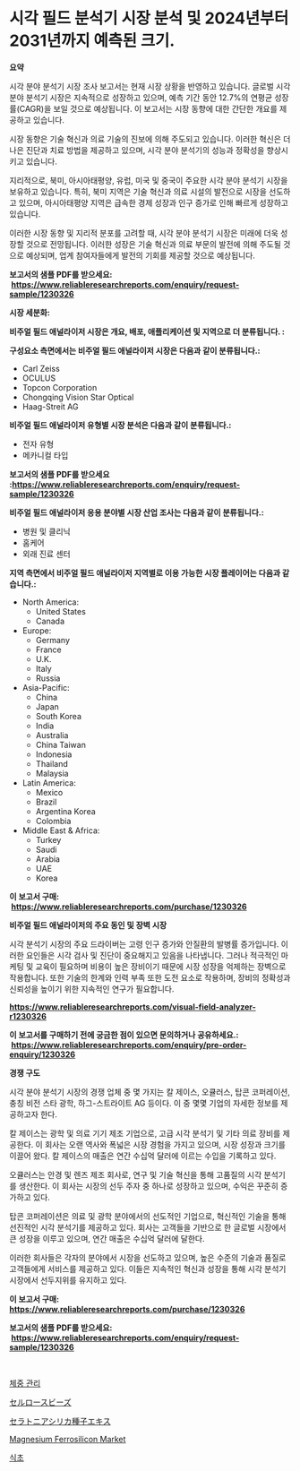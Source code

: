 <p><h1>시각 필드 분석기 시장 분석 및 2024년부터 2031년까지 예측된 크기.</h1></p><p><strong>요약</strong></p>
<p><p>시각 분야 분석기 시장 조사 보고서는 현재 시장 상황을 반영하고 있습니다. 글로벌 시각 분야 분석기 시장은 지속적으로 성장하고 있으며, 예측 기간 동안 12.7%의 연평균 성장률(CAGR)을 보일 것으로 예상됩니다. 이 보고서는 시장 동향에 대한 간단한 개요를 제공하고 있습니다.</p><p>시장 동향은 기술 혁신과 의료 기술의 진보에 의해 주도되고 있습니다. 이러한 혁신은 더 나은 진단과 치료 방법을 제공하고 있으며, 시각 분야 분석기의 성능과 정확성을 향상시키고 있습니다.</p><p>지리적으로, 북미, 아시아태평양, 유럽, 미국 및 중국이 주요한 시각 분야 분석기 시장을 보유하고 있습니다. 특히, 북미 지역은 기술 혁신과 의료 시설의 발전으로 시장을 선도하고 있으며, 아시아태평양 지역은 급속한 경제 성장과 인구 증가로 인해 빠르게 성장하고 있습니다.</p><p>이러한 시장 동향 및 지리적 분포를 고려할 때, 시각 분야 분석기 시장은 미래에 더욱 성장할 것으로 전망됩니다. 이러한 성장은 기술 혁신과 의료 부문의 발전에 의해 주도될 것으로 예상되며, 업계 참여자들에게 발전의 기회를 제공할 것으로 예상됩니다.</p></p>
<p><strong>보고서의 샘플 PDF를 받으세요: &nbsp;<a href="https://www.reliableresearchreports.com/enquiry/request-sample/1230326">https://www.reliableresearchreports.com/enquiry/request-sample/1230326</a></strong></p>
<p><strong>시장 세분화:</strong></p>
<p><strong> 비주얼 필드 애널라이저 시장은 개요, 배포, 애플리케이션 및 지역으로 더 분류됩니다. :</strong></p>
<p><strong>구성요소 측면에서는 비주얼 필드 애널라이저 시장은 다음과 같이 분류됩니다.:</strong></p>
<p><ul><li>Carl Zeiss</li><li>OCULUS</li><li>Topcon Corporation</li><li>Chongqing Vision Star Optical</li><li>Haag-Streit AG</li></ul></p>
<p><strong> 비주얼 필드 애널라이저 유형별 시장 분석은 다음과 같이 분류됩니다.:</strong></p>
<p><ul><li>전자 유형</li><li>메카니컬 타입</li></ul></p>
<p><strong>보고서의 샘플 PDF를 받으세요 :<a href="https://www.reliableresearchreports.com/enquiry/request-sample/1230326">https://www.reliableresearchreports.com/enquiry/request-sample/1230326</a></strong></p>
<p><strong> 비주얼 필드 애널라이저 응용 분야별 시장 산업 조사는 다음과 같이 분류됩니다.:</strong></p>
<p><ul><li>병원 및 클리닉</li><li>홈케어</li><li>외래 진료 센터</li></ul></p>
<p><strong>지역 측면에서 비주얼 필드 애널라이저 지역별로 이용 가능한 시장 플레이어는 다음과 같습니다.:</strong></p>
<p><ul>
    <li>
        North America:
        <ul>
            <li>United States</li>
            <li>Canada</li>
        </ul>
    </li>
    <li>
        Europe:
        <ul>
            <li>Germany</li>
            <li>France</li>
            <li>U.K.</li>
            <li>Italy</li>
            <li>Russia</li>
        </ul>
    </li>
    <li>
        Asia-Pacific:
        <ul>
            <li>China</li>
            <li>Japan</li>
            <li>South Korea</li>
            <li>India</li>
            <li>Australia</li>
            <li>China Taiwan</li>
            <li>Indonesia</li>
            <li>Thailand</li>
            <li>Malaysia</li>
        </ul>
    </li>
    <li>
        Latin America:
        <ul>
            <li>Mexico</li>
            <li>Brazil</li>
            <li>Argentina Korea</li>
            <li>Colombia</li>
        </ul>
    </li>
    <li>
        Middle East & Africa:
        <ul>
            <li>Turkey</li>
            <li>Saudi</li>
            <li>Arabia</li>
            <li>UAE</li>
            <li>Korea</li>
        </ul>
    </li>
    </ul></p>
<p><strong>이 보고서 구매: &nbsp;<a href="https://www.reliableresearchreports.com/purchase/1230326">https://www.reliableresearchreports.com/purchase/1230326</a></strong></p>
<p><strong>비주얼 필드 애널라이저의 주요 동인 및 장벽 시장</strong></p>
<p><p>시각 분석기 시장의 주요 드라이버는 고령 인구 증가와 안질환의 발병률 증가입니다. 이러한 요인들은 시각 검사 및 진단이 중요해지고 있음을 나타냅니다. 그러나 적극적인 마케팅 및 교육이 필요하며 비용이 높은 장비이기 때문에 시장 성장을 억제하는 장벽으로 작용합니다. 또한 기술의 한계와 인력 부족 또한 도전 요소로 작용하며, 장비의 정확성과 신뢰성을 높이기 위한 지속적인 연구가 필요합니다.</p></p>
<p><strong><a href="https://www.reliableresearchreports.com/visual-field-analyzer-r1230326">https://www.reliableresearchreports.com/visual-field-analyzer-r1230326</a></strong></p>
<p><strong>이 보고서를 구매하기 전에 궁금한 점이 있으면 문의하거나 공유하세요.: &nbsp;<a href="https://www.reliableresearchreports.com/enquiry/pre-order-enquiry/1230326">https://www.reliableresearchreports.com/enquiry/pre-order-enquiry/1230326</a></strong></p>
<p><strong>경쟁 구도</strong></p>
<p><p>시각 분야 분석기 시장의 경쟁 업체 중 몇 가지는 칼 제이스, 오큘러스, 탑콘 코퍼레이션, 충칭 비전 스타 광학, 하그-스트라이트 AG 등이다. 이 중 몇몇 기업의 자세한 정보를 제공하고자 한다.</p><p>칼 제이스는 광학 및 의료 기기 제조 기업으로, 고급 시각 분석기 및 기타 의료 장비를 제공한다. 이 회사는 오랜 역사와 폭넓은 시장 경험을 가지고 있으며, 시장 성장과 크기를 이끌어 왔다. 칼 제이스의 매출은 연간 수십억 달러에 이르는 수입을 기록하고 있다.</p><p>오큘러스는 안경 및 렌즈 제조 회사로, 연구 및 기술 혁신을 통해 고품질의 시각 분석기를 생산한다. 이 회사는 시장의 선두 주자 중 하나로 성장하고 있으며, 수익은 꾸준히 증가하고 있다.</p><p>탑콘 코퍼레이션은 의료 및 광학 분야에서의 선도적인 기업으로, 혁신적인 기술을 통해 선진적인 시각 분석기를 제공하고 있다. 회사는 고객들을 기반으로 한 글로벌 시장에서 큰 성장을 이루고 있으며, 연간 매출은 수십억 달러에 달한다. </p><p>이러한 회사들은 각자의 분야에서 시장을 선도하고 있으며, 높은 수준의 기술과 품질로 고객들에게 서비스를 제공하고 있다. 이들은 지속적인 혁신과 성장을 통해 시각 분석기 시장에서 선두지위를 유지하고 있다.</p></p>
<p><strong>이 보고서 구매: &nbsp; <a href="https://www.reliableresearchreports.com/purchase/1230326">https://www.reliableresearchreports.com/purchase/1230326</a></strong></p>
<p><strong>보고서의 샘플 PDF를 받으세요: &nbsp;<a href="https://www.reliableresearchreports.com/enquiry/request-sample/1230326">https://www.reliableresearchreports.com/enquiry/request-sample/1230326</a></strong><strong></strong></p>
<p>&nbsp;</p>
<p><p><a href="https://medium.com/@maxinewilloughby/%EC%B2%B4%EC%A4%91-%EA%B4%80%EB%A6%AC-%EC%8B%9C%EC%9E%A5-%ED%86%B5%EC%B0%B0-%EC%8B%9C%EC%9E%A5-%EB%8F%99%ED%96%A5-%EC%84%B1%EC%9E%A5-2024%EB%85%84%EB%B6%80%ED%84%B0-2031%EB%85%84%EA%B9%8C%EC%A7%80-%EC%98%88%EC%B8%A1-e17eaf1a9c1e">체중 관리</a></p><p><a href="https://medium.com/@gordonilbrtck0879367/%E3%82%BB%E3%83%AB%E3%83%AD%E3%83%BC%E3%82%B9%E3%83%93%E3%83%BC%E3%82%BA%E5%B8%82%E5%A0%B4-%E5%B8%82%E5%A0%B4cagr-%E5%B8%82%E5%A0%B4%E5%8B%95%E5%90%91-%E6%88%90%E9%95%B7%E6%88%A6%E7%95%A5%E3%81%AB%E9%96%A2%E3%81%99%E3%82%8B%E6%83%85%E5%A0%B1-3cf96f616bbf">セルロースビーズ</a></p><p><a href="https://medium.com/@johndory19/%E3%82%BB%E3%83%A9%E3%83%88%E3%83%8B%E3%82%A2%E3%82%B7%E3%83%AA%E3%82%AB%E7%A8%AE%E5%AD%90%E3%82%A8%E3%82%AD%E3%82%B9%E5%B8%82%E5%A0%B4-2031%E5%B9%B4%E3%81%BE%E3%81%A7%E3%81%AE%E3%83%88%E3%83%AC%E3%83%B3%E3%83%89-%E4%BA%88%E6%B8%AC-%E7%AB%B6%E4%BA%89%E5%88%86%E6%9E%90-2788038b5e2f">セラトニアシリカ種子エキス</a></p><p><a href="https://www.linkedin.com/pulse/magnesium-ferrosilicon-market-research-report-provides-critical-ma5zc?trackingId=qKvDGwZa8leLjBEEqwuRIw%3D%3D">Magnesium Ferrosilicon Market</a></p><p><a href="https://medium.com/@isariontaru/%EC%8B%9D%EC%B4%88-%EC%8B%9C%EC%9E%A5-%EB%8F%99%ED%96%A5-%EB%B0%8F-%EC%8B%9C%EC%9E%A5-%EB%B6%84%EC%84%9D%EC%9D%84-2024-2031%EB%85%84-%EA%B8%B0%EA%B0%84%EC%97%90-%EB%8C%80%ED%95%9C-%EC%98%88%EC%B8%A1%ED%95%A9%EB%8B%88%EB%8B%A4-b428978c5ba7">식초</a></p></p>